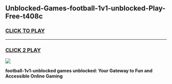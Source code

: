 
## Unblocked-Games-football-1v1-unblocked-Play-Free-t408c
<h3>
<a href="https://premium76.site?title=football-1v1-unblocked&ref=18A1">CLICK TO PLAY</a></h3>
<hr>

<h3>
<a href="https://premium76.site?title=football-1v1-unblocked&ref=18A1">CLICK 2 PLAY</a>
  
</h3>

<a href="https://premium76.site?title=football-1v1-unblocked&ref=18A1"><img src="https://clearcache.store/games.png"></a>


**football-1v1-unblocked games unblocked: Your Gateway to Fun and Accessible Online Gaming**
